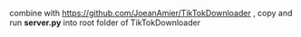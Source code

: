 combine with https://github.com/JoeanAmier/TikTokDownloader , copy and run **server.py** into root folder of TikTokDownloader
